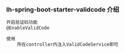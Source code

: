 ### lh-spring-boot-starter-validcode 介绍

```markdown
开启验证码功能
@EnableValidCode

使用
	所在controller内注入ValidCodeService即可
```

